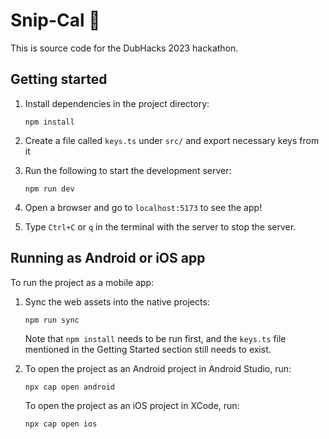 # Snip-Cal 🌿

This is source code for the DubHacks 2023 hackathon.

## Getting started

1. Install dependencies in the project directory:

    ```
    npm install
    ```

2. Create a file called `keys.ts` under `src/` and export necessary keys from it

3. Run the following to start the development server:

    ```
    npm run dev
    ```

4. Open a browser and go to `localhost:5173` to see the app!

5. Type `Ctrl+C` or `q` in the terminal with the server to stop the server.

## Running as Android or iOS app

To run the project as a mobile app:

1. Sync the web assets into the native projects:

    ```
    npm run sync
    ```

    Note that `npm install` needs to be run first, and the `keys.ts` file mentioned in the Getting Started section still needs to exist.

2. To open the project as an Android project in Android Studio, run:

    ```
    npx cap open android
    ```

    To open the project as an iOS project in XCode, run:

    ```
    npx cap open ios
    ```